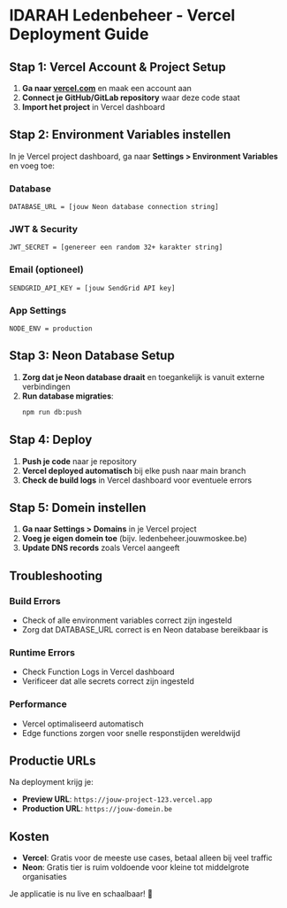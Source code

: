# IDARAH Ledenbeheer - Vercel Deployment Guide

## Stap 1: Vercel Account & Project Setup

1. **Ga naar [vercel.com](https://vercel.com)** en maak een account aan
2. **Connect je GitHub/GitLab repository** waar deze code staat
3. **Import het project** in Vercel dashboard

## Stap 2: Environment Variables instellen

In je Vercel project dashboard, ga naar **Settings > Environment Variables** en voeg toe:

### Database
```
DATABASE_URL = [jouw Neon database connection string]
```

### JWT & Security
```
JWT_SECRET = [genereer een random 32+ karakter string]
```

### Email (optioneel)
```
SENDGRID_API_KEY = [jouw SendGrid API key]
```

### App Settings
```
NODE_ENV = production
```

## Stap 3: Neon Database Setup

1. **Zorg dat je Neon database draait** en toegankelijk is vanuit externe verbindingen
2. **Run database migraties**:
   ```bash
   npm run db:push
   ```

## Stap 4: Deploy

1. **Push je code** naar je repository
2. **Vercel deployed automatisch** bij elke push naar main branch
3. **Check de build logs** in Vercel dashboard voor eventuele errors

## Stap 5: Domein instellen

1. **Ga naar Settings > Domains** in je Vercel project
2. **Voeg je eigen domein toe** (bijv. ledenbeheer.jouwmoskee.be)
3. **Update DNS records** zoals Vercel aangeeft

## Troubleshooting

### Build Errors
- Check of alle environment variables correct zijn ingesteld
- Zorg dat DATABASE_URL correct is en Neon database bereikbaar is

### Runtime Errors
- Check Function Logs in Vercel dashboard
- Verificeer dat alle secrets correct zijn ingesteld

### Performance
- Vercel optimaliseerd automatisch
- Edge functions zorgen voor snelle responstijden wereldwijd

## Productie URLs

Na deployment krijg je:
- **Preview URL**: `https://jouw-project-123.vercel.app`
- **Production URL**: `https://jouw-domein.be`

## Kosten

- **Vercel**: Gratis voor de meeste use cases, betaal alleen bij veel traffic
- **Neon**: Gratis tier is ruim voldoende voor kleine tot middelgrote organisaties

Je applicatie is nu live en schaalbaar! 🚀
